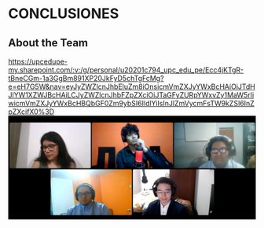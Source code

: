 # CONCLUSIONES

## About the Team

https://upcedupe-my.sharepoint.com/:v:/g/personal/u20201c794_upc_edu_pe/Ecc4jKTgR-tBneCGm-1a3GgBm891XP20JkFyD5chTgFcMg?e=eH7G5W&nav=eyJyZWZlcnJhbEluZm8iOnsicmVmZXJyYWxBcHAiOiJTdHJlYW1XZWJBcHAiLCJyZWZlcnJhbFZpZXciOiJTaGFyZURpYWxvZy1MaW5rIiwicmVmZXJyYWxBcHBQbGF0Zm9ybSI6IldlYiIsInJlZmVycmFsTW9kZSI6InZpZXcifX0%3D
<br>
<img src="../images/about-the-product/abouttheteam.png"/>